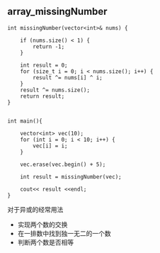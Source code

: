 ## array_missingNumber

	int missingNumber(vector<int>& nums) {
	    
	    if (nums.size() < 1) {
	        return -1;
	    }
	    
	    int result = 0;
	    for (size_t i = 0; i < nums.size(); i++) {
	        result ^= nums[i] ^ i;
	    }
	    result ^= nums.size();
	    return result;
	}
	
	
	int main(){
	 
	    vector<int> vec(10);
	    for (int i = 0; i < 10; i++) {
	        vec[i] = i;
	    }
	    
	    vec.erase(vec.begin() + 5);
	    
	    int result = missingNumber(vec);
	    
	    cout<< result <<endl;
	}
	
	
对于异或的经常用法

* 实现两个数的交换
* 在一排数中找到独一无二的一个数
* 判断两个数是否相等